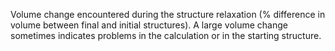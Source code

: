 Volume change encountered during the structure relaxation (% difference in volume between final and initial structures). A large volume change sometimes indicates problems in the calculation or in the starting structure.
